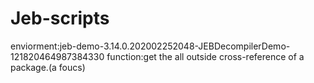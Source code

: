 # Jeb-scripts


enviorment:jeb-demo-3.14.0.202002252048-JEBDecompilerDemo-121820464987384330
function:get the all outside cross-reference of a package.(a foucs)

